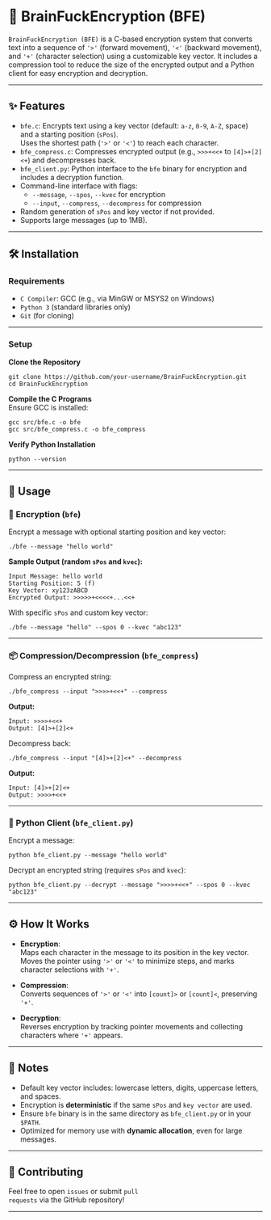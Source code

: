 # 🧠 BrainFuckEncryption (BFE)

<code>BrainFuckEncryption (BFE)</code> is a C-based encryption system that converts text into a sequence of <code>'>'</code> (forward movement), <code>'<'</code> (backward movement), and <code>'+'</code> (character selection) using a customizable key vector. It includes a compression tool to reduce the size of the encrypted output and a Python client for easy encryption and decryption.

---

## ✨ Features

- <code>bfe.c</code>: Encrypts text using a key vector (default: <code>a-z</code>, <code>0-9</code>, <code>A-Z</code>, space) and a starting position (<code>sPos</code>).  
  Uses the shortest path (<code>'>'</code> or <code>'<'</code>) to reach each character.
- <code>bfe_compress.c</code>: Compresses encrypted output (e.g., <code>>>>+<<+</code> to <code>[4]>+[2]<+</code>) and decompresses back.
- <code>bfe_client.py</code>: Python interface to the <code>bfe</code> binary for encryption and includes a decryption function.
- Command-line interface with flags:
  - <code>--message</code>, <code>--spos</code>, <code>--kvec</code> for encryption  
  - <code>--input</code>, <code>--compress</code>, <code>--decompress</code> for compression
- Random generation of <code>sPos</code> and key vector if not provided.
- Supports large messages (up to 1MB).

---

## 🛠️ Installation

### Requirements

- <code>C Compiler</code>: GCC (e.g., via MinGW or MSYS2 on Windows)
- <code>Python 3</code> (standard libraries only)
- <code>Git</code> (for cloning)

---

### Setup

**Clone the Repository**
<pre><code>git clone https://github.com/your-username/BrainFuckEncryption.git
cd BrainFuckEncryption
</code></pre>

**Compile the C Programs**  
Ensure GCC is installed:
<pre><code>gcc src/bfe.c -o bfe
gcc src/bfe_compress.c -o bfe_compress
</code></pre>

**Verify Python Installation**
<pre><code>python --version
</code></pre>

---

## 🚀 Usage

### 🔐 Encryption (<code>bfe</code>)

Encrypt a message with optional starting position and key vector:
<pre><code>./bfe --message "hello world"
</code></pre>

**Sample Output (random <code>sPos</code> and <code>kvec</code>):**
<pre><code>Input Message: hello world
Starting Position: 5 (f)
Key Vector: xy123zABCD
Encrypted Output: >>>>>+<<<<+...<<+
</code></pre>

With specific <code>sPos</code> and custom key vector:
<pre><code>./bfe --message "hello" --spos 0 --kvec "abc123"
</code></pre>

---

### 📦 Compression/Decompression (<code>bfe_compress</code>)

Compress an encrypted string:
<pre><code>./bfe_compress --input ">>>>+<<+" --compress
</code></pre>

**Output:**
<pre><code>Input: >>>>+<<+
Output: [4]>+[2]<+
</code></pre>

Decompress back:
<pre><code>./bfe_compress --input "[4]>+[2]<+" --decompress
</code></pre>

**Output:**
<pre><code>Input: [4]>+[2]<+
Output: >>>>+<<+
</code></pre>

---

### 🐍 Python Client (<code>bfe_client.py</code>)

Encrypt a message:
<pre><code>python bfe_client.py --message "hello world"
</code></pre>

Decrypt an encrypted string (requires <code>sPos</code> and <code>kvec</code>):
<pre><code>python bfe_client.py --decrypt --message ">>>>+<<+" --spos 0 --kvec "abc123"
</code></pre>

---

## ⚙️ How It Works

- **Encryption**:  
  Maps each character in the message to its position in the key vector.  
  Moves the pointer using <code>'>'</code> or <code>'<'</code> to minimize steps, and marks character selections with <code>'+'</code>.

- **Compression**:  
  Converts sequences of <code>'>'</code> or <code>'<'</code> into <code>[count]></code> or <code>[count]<</code>, preserving <code>'+'</code>.

- **Decryption**:  
  Reverses encryption by tracking pointer movements and collecting characters where <code>'+'</code> appears.

---

## 📝 Notes

- Default key vector includes: lowercase letters, digits, uppercase letters, and spaces.
- Encryption is **deterministic** if the same <code>sPos</code> and <code>key vector</code> are used.
- Ensure <code>bfe</code> binary is in the same directory as <code>bfe_client.py</code> or in your <code>$PATH</code>.
- Optimized for memory use with **dynamic allocation**, even for large messages.

---

## 🤝 Contributing

Feel free to open <code>issues</code> or submit <code>pull requests</code> via the GitHub repository!

---
